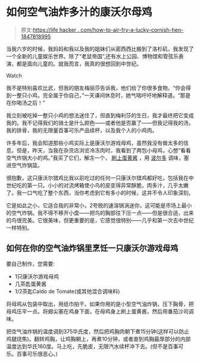 # 如何空气油炸多汁的康沃尔母鸡

> 原文:[https://life hacker . com/how-to-air-fry-a-lucky-cornish-hen-1847818995](https://lifehacker.com/how-to-air-fry-a-succulent-cornish-hen-1847818995)

当我六岁的时候，我妈妈和我以及我的姐妹们从密西西比搬到了洛杉矶，我发现了一个全新的儿童娱乐世界。除了“老鼠帝国”,还有水上公园、博物馆和管弦乐表演，都是面向儿童的。就我而言，我真的很想回到中世纪。

Watch

我不是特别喜欢比武，但我的朋友梅丽莎告诉我，他们给了你很多食物。“你会得到一整只小鸡，完全属于你自己，”一天课间休息时，她气喘吁吁地解释道。“那是在你喝汤之后！”

我立刻被吃掉一整只小鸡的想法迷住了，但直到梅利莎的生日，我才最终把它变成我的。我不记得我们的骑士是什么颜色——或者他是否赢了——但我记得我的汤，我的排骨，我的无限量百事可乐产品续杯，以及我个人的小鸡肉。

许多年后，我会知道那些小鸡实际上是康沃尔游戏母鸡，虽然我没有做太多的信息。但是，昨天，当我在杂货店浏览冷冻肉时，我看到了两包小母鸡，心想“看看空气炸锅大小的鸡。”我买了它们，解冻一个， [刷上蛋黄酱](https://lifehacker.com/brush-your-chicken-with-mayo-before-roasting-it-1843608730) ，用 [波尔多](https://lifehacker.com/get-yourself-some-caldo-de-tomate-immediately-1844943389) 调味，塞进空气炸锅篮。

很抱歉，这只康沃尔猎鸡比我以前吃过的任何一只康沃尔猎鸡都好吃，包括我在中世纪吃的第一只。小小的对流烤箱使小鸟的皮变得异常酥脆，肉多汁，几乎太嫩了。我一口气吃了整个东西，当你考虑到它有多小的时候，这并不令人印象深刻。

它是如此之小，它适合我的非常小，2夸脱的速溶锅涡迷你，这可能是市场上最小的空气炸锅。我不得不移开小盘——把鸟的胸部往下压一点——但是很合适，出来的鸟很完美。它很美味，但更重要的是，它感觉很特别——几乎和第一次去中世纪一样特别。

## 如何在你的空气油炸锅里烹饪一只康沃尔游戏母鸡

要自己制作，您需要:

*   1只康沃尔游戏母鸡
*   几茶匙蛋黄酱
*   1/2茶匙Caldo de Tomate(或其他混合调味料)

将母鸡从包装中取出，用纸巾拍干。如果你用的是小型空气油炸锅，压下胸骨，把母鸡压平一点。将翅尖塞在鸡身下面，在母鸡身上刷上蛋黄酱，然后用番茄沙司调味。

把空气油炸锅的温度调到375华氏度，然后把鸡胸肉朝下煮15分钟(这样可以防止鸡腿烧焦)。翻转鸡胸，让鸡胸朝上，再煮10分钟，或者直到鸡胸最厚部分的内部温度达到华氏160度。马上吃，先脆皮，无限汽水续杯冲下去。(但不是百事可乐。百事可乐很恶心。)